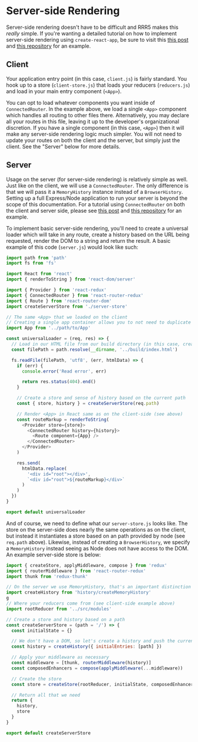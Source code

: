 # Server-side Rendering

Server-side rendering doesn't have to be difficult and RRR5 makes this _really_ simple. If you're wanting a detailed tutorial on how to implement server-side rendering using `create-react-app`, be sure to visit this [this post](https://medium.com/@cereallarceny/server-side-rendering-with-create-react-app-fiber-react-router-v4-helmet-redux-and-thunk-275cb25ca972) and [this repository](https://github.com/cereallarceny/cra-ssr) for an example.

## Client

Your application entry point (in this case, `client.js`) is fairly standard. You hook up to a store (`client-store.js`) that loads your reducers (`reducers.js`) and load in your main entry component (`<App>`).

You can opt to load whatever components you want inside of `ConnectedRouter`. In the example above, we load a single `<App>` component which handles all routing to other files there. Alternatively, you may declare all your routes in this file, leaving it up to the developer's organizational discretion. If you have a single component (in this case, `<App>`) then it will make any server-side rendering logic much simpler. You will not need to update your routes on both the client and the server, but simply just the client. See the "Server" below for more details.

## Server

Usage on the server (for server-side rendering) is relatively simple as well. Just like on the client, we will use a `ConnectedRouter`. The only difference is that we will pass it a `MemoryHistory` instance instead of a `BrowserHistory`. Setting up a full Express/Node application to run your server is beyond the scope of this documentation. For a tutorial using `ConnectedRouter` on both the client and server side, please see [this post](https://medium.com/@cereallarceny/server-side-rendering-with-create-react-app-fiber-react-router-v4-helmet-redux-and-thunk-275cb25ca972) and [this repository](https://github.com/cereallarceny/cra-ssr) for an example.

To implement basic server-side rendering, you'll need to create a universal loader which will take in any route, create a history based on the URL being requested, render the DOM to a string and return the result.  A basic example of this code (`server.js`) would look like such:

```js
import path from 'path'
import fs from 'fs'

import React from 'react'
import { renderToString } from 'react-dom/server'

import { Provider } from 'react-redux'
import { ConnectedRouter } from 'react-router-redux'
import { Route } from 'react-router-dom'
import createServerStore from './server-store'

// The same <App> that we loaded on the client
// Creating a single app container allows you to not need to duplicate your routes on both the client and server
import App from '../path/to/App'

const universalLoader = (req, res) => {
  // Load in our HTML file from our build directory (in this case, create-react-app)
  const filePath = path.resolve(__dirname, '../build/index.html')

  fs.readFile(filePath, 'utf8', (err, htmlData) => {
    if (err) {
      console.error('Read error', err)

      return res.status(404).end()
    }

    // Create a store and sense of history based on the current path
    const { store, history } = createServerStore(req.path)

    // Render <App> in React same as on the client-side (see above)
    const routeMarkup = renderToString(
      <Provider store={store}>
        <ConnectedRouter history={history}>
          <Route component={App} />
        </ConnectedRouter>
      </Provider>
    )

    res.send(
      htmlData.replace(
        '<div id="root"></div>',
        `<div id="root">${routeMarkup}</div>`
      )
    )
  })
}

export default universalLoader
```

And of course, we need to define what our `server-store.js` looks like. The store on the server-side does nearly the same operations as on the client, but instead it instantiates a store based on an path provided by node (see `req.path` above). Likewise, instead of creating a `BrowserHistory`, we specify a `MemoryHistory` instead seeing as Node does not have access to the DOM. An example server-side store is below:

```js
import { createStore, applyMiddleware, compose } from 'redux'
import { routerMiddleware } from 'react-router-redux'
import thunk from 'redux-thunk'

// On the server we use MemoryHistory, that's an important distinction
import createHistory from 'history/createMemoryHistory'
g
// Where your reducers come from (see client-side example above)
import rootReducer from '../src/modules'

// Create a store and history based on a path
const createServerStore = (path = '/') => {
  const initialState = {}

  // We don't have a DOM, so let's create a history and push the current path
  const history = createHistory({ initialEntries: [path] })

  // Apply your middleware as necessary
  const middleware = [thunk, routerMiddleware(history)]
  const composedEnhancers = compose(applyMiddleware(...middleware))

  // Create the store
  const store = createStore(rootReducer, initialState, composedEnhancers)

  // Return all that we need
  return {
    history,
    store
  }
}

export default createServerStore
```
